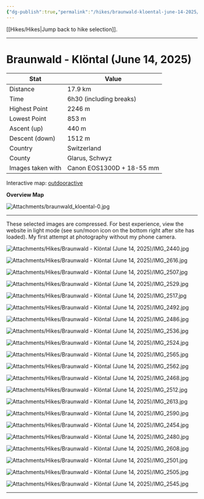 ```yaml
---
{"dg-publish":true,"permalink":"/hikes/braunwald-kloental-june-14-2025/","hide":"true","updated":"2025-06-16T14:23:11.000+02:00"}
---
```


[[Hikes/Hikes\|Jump back to hike selection]].

---
# Braunwald - Klöntal (June 14, 2025)

| Stat              | Value                     |
| ----------------- | ------------------------- |
| Distance          | 17.9 km                   |
| Time              | 6h30 (including breaks)   |
| Highest Point     | 2246 m                    |
| Lowest Point      | 853 m                     |
| Ascent (up)       | 440 m                     |
| Descent (down)    | 1512 m                    |
| Country           | Switzerland               |
| County            | Glarus, Schwyz            |
| Images taken with | Canon EOS1300D + 18-55 mm |

Interactive map: [outdooractive](https://www.outdooractive.com/en/route/hiking-trail/canton-of-glarus/braunwald-kloental/57076907/#dm=1)

**Overview Map**

![Attachments/braunwald_kloental-0.jpg](/img/user/Attachments/braunwald_kloental-0.jpg)

---
These selected images are compressed. For best experience, view the website in light mode (see sun/moon icon on the bottom right after site has loaded). My first attempt at photography without my phone camera.

![Attachments/Hikes/Braunwald - Klöntal (June 14, 2025)/IMG_2440.jpg](/img/user/Attachments/Hikes/Braunwald%20-%20Kl%C3%B6ntal%20(June%2014,%202025)/IMG_2440.jpg)

![Attachments/Hikes/Braunwald - Klöntal (June 14, 2025)/IMG_2616.jpg](/img/user/Attachments/Hikes/Braunwald%20-%20Kl%C3%B6ntal%20(June%2014,%202025)/IMG_2616.jpg)

![Attachments/Hikes/Braunwald - Klöntal (June 14, 2025)/IMG_2507.jpg](/img/user/Attachments/Hikes/Braunwald%20-%20Kl%C3%B6ntal%20(June%2014,%202025)/IMG_2507.jpg)

![Attachments/Hikes/Braunwald - Klöntal (June 14, 2025)/IMG_2529.jpg](/img/user/Attachments/Hikes/Braunwald%20-%20Kl%C3%B6ntal%20(June%2014,%202025)/IMG_2529.jpg)

![Attachments/Hikes/Braunwald - Klöntal (June 14, 2025)/IMG_2517.jpg](/img/user/Attachments/Hikes/Braunwald%20-%20Kl%C3%B6ntal%20(June%2014,%202025)/IMG_2517.jpg)

![Attachments/Hikes/Braunwald - Klöntal (June 14, 2025)/IMG_2492.jpg](/img/user/Attachments/Hikes/Braunwald%20-%20Kl%C3%B6ntal%20(June%2014,%202025)/IMG_2492.jpg)

![Attachments/Hikes/Braunwald - Klöntal (June 14, 2025)/IMG_2486.jpg](/img/user/Attachments/Hikes/Braunwald%20-%20Kl%C3%B6ntal%20(June%2014,%202025)/IMG_2486.jpg)

![Attachments/Hikes/Braunwald - Klöntal (June 14, 2025)/IMG_2536.jpg](/img/user/Attachments/Hikes/Braunwald%20-%20Kl%C3%B6ntal%20(June%2014,%202025)/IMG_2536.jpg)

![Attachments/Hikes/Braunwald - Klöntal (June 14, 2025)/IMG_2524.jpg](/img/user/Attachments/Hikes/Braunwald%20-%20Kl%C3%B6ntal%20(June%2014,%202025)/IMG_2524.jpg)

![Attachments/Hikes/Braunwald - Klöntal (June 14, 2025)/IMG_2565.jpg](/img/user/Attachments/Hikes/Braunwald%20-%20Kl%C3%B6ntal%20(June%2014,%202025)/IMG_2565.jpg)

![Attachments/Hikes/Braunwald - Klöntal (June 14, 2025)/IMG_2562.jpg](/img/user/Attachments/Hikes/Braunwald%20-%20Kl%C3%B6ntal%20(June%2014,%202025)/IMG_2562.jpg)

![Attachments/Hikes/Braunwald - Klöntal (June 14, 2025)/IMG_2468.jpg](/img/user/Attachments/Hikes/Braunwald%20-%20Kl%C3%B6ntal%20(June%2014,%202025)/IMG_2468.jpg)

![Attachments/Hikes/Braunwald - Klöntal (June 14, 2025)/IMG_2512.jpg](/img/user/Attachments/Hikes/Braunwald%20-%20Kl%C3%B6ntal%20(June%2014,%202025)/IMG_2512.jpg)

![Attachments/Hikes/Braunwald - Klöntal (June 14, 2025)/IMG_2613.jpg](/img/user/Attachments/Hikes/Braunwald%20-%20Kl%C3%B6ntal%20(June%2014,%202025)/IMG_2613.jpg)

![Attachments/Hikes/Braunwald - Klöntal (June 14, 2025)/IMG_2590.jpg](/img/user/Attachments/Hikes/Braunwald%20-%20Kl%C3%B6ntal%20(June%2014,%202025)/IMG_2590.jpg)

![Attachments/Hikes/Braunwald - Klöntal (June 14, 2025)/IMG_2454.jpg](/img/user/Attachments/Hikes/Braunwald%20-%20Kl%C3%B6ntal%20(June%2014,%202025)/IMG_2454.jpg)

![Attachments/Hikes/Braunwald - Klöntal (June 14, 2025)/IMG_2480.jpg](/img/user/Attachments/Hikes/Braunwald%20-%20Kl%C3%B6ntal%20(June%2014,%202025)/IMG_2480.jpg)

![Attachments/Hikes/Braunwald - Klöntal (June 14, 2025)/IMG_2608.jpg](/img/user/Attachments/Hikes/Braunwald%20-%20Kl%C3%B6ntal%20(June%2014,%202025)/IMG_2608.jpg)

![Attachments/Hikes/Braunwald - Klöntal (June 14, 2025)/IMG_2501.jpg](/img/user/Attachments/Hikes/Braunwald%20-%20Kl%C3%B6ntal%20(June%2014,%202025)/IMG_2501.jpg)

![Attachments/Hikes/Braunwald - Klöntal (June 14, 2025)/IMG_2505.jpg](/img/user/Attachments/Hikes/Braunwald%20-%20Kl%C3%B6ntal%20(June%2014,%202025)/IMG_2505.jpg)

![Attachments/Hikes/Braunwald - Klöntal (June 14, 2025)/IMG_2545.jpg](/img/user/Attachments/Hikes/Braunwald%20-%20Kl%C3%B6ntal%20(June%2014,%202025)/IMG_2545.jpg)

---